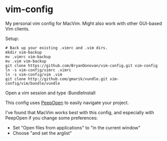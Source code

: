 vim-config
==========

My personal vim config for MacVim.  Might also work with other GUI-based Vim
clients.

Setup:

    # Back up your existing .vimrc and .vim dirs.
    mkdir vim-backup
    mv .vimrc vim-backup
    mv .vim vim-backup
    git clone https://github.com/BryanDonovan/vim-config.git vim-config
    ln -s vim-config/vimrc .vimrc
    ln -s vim-config/vim .vim
    git clone http://github.com/gmarik/vundle.git vim-config/vim/bundle/vundle

Open a vim session and type :BundleInstall

This config uses [PeepOpen](http://topfunky.github.io/PeepOpen/) to easily
navigate your project.

I've found that MacVim works best with this config, and especially with
PeepOpen if you change some preferences:

* Set "Open files from applications" to "in the current window"
* Choose "and set the arglist"
